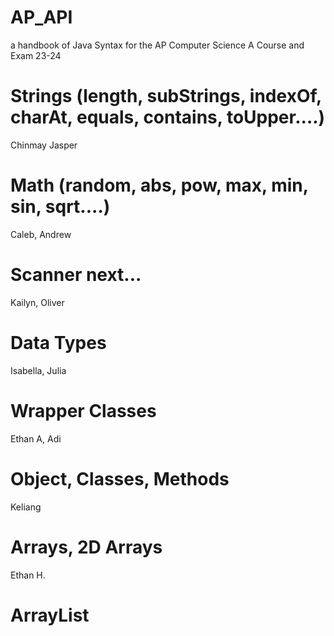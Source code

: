# AP_API
a handbook of Java Syntax for the AP Computer Science A Course and Exam 23-24

# Strings (length, subStrings, indexOf, charAt, equals, contains, toUpper....)
  Chinmay Jasper

  
# Math (random, abs, pow, max, min, sin, sqrt....)
 Caleb, Andrew

 
# Scanner next... 
   Kailyn, Oliver

   
# Data Types
  Isabella, Julia

  
# Wrapper Classes
  Ethan A, Adi

  
# Object, Classes, Methods
 Keliang

 
# Arrays, 2D Arrays
  Ethan H.

  
# ArrayList

